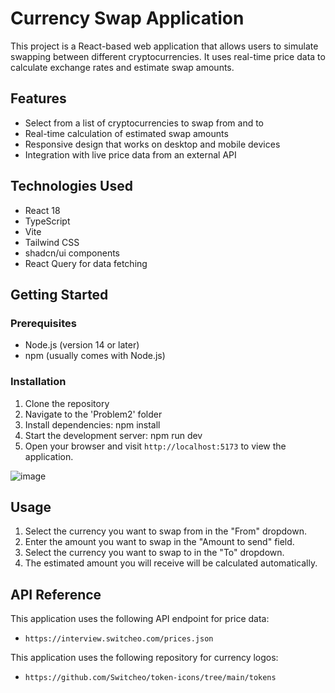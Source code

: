 # Currency Swap Application

This project is a React-based web application that allows users to simulate swapping between different cryptocurrencies. It uses real-time price data to calculate exchange rates and estimate swap amounts.

## Features

- Select from a list of cryptocurrencies to swap from and to
- Real-time calculation of estimated swap amounts
- Responsive design that works on desktop and mobile devices
- Integration with live price data from an external API

## Technologies Used

- React 18
- TypeScript
- Vite
- Tailwind CSS
- shadcn/ui components
- React Query for data fetching

## Getting Started

### Prerequisites

- Node.js (version 14 or later)
- npm (usually comes with Node.js)

### Installation

1. Clone the repository
2. Navigate to the 'Problem2' folder
2. Install dependencies:
npm install
3. Start the development server:
npm run dev
4. Open your browser and visit `http://localhost:5173` to view the application.

![image](https://github.com/user-attachments/assets/94f31d5c-986c-4507-9238-af16329f06fd)


## Usage

1. Select the currency you want to swap from in the "From" dropdown.
2. Enter the amount you want to swap in the "Amount to send" field.
3. Select the currency you want to swap to in the "To" dropdown.
4. The estimated amount you will receive will be calculated automatically.

## API Reference

This application uses the following API endpoint for price data:
- `https://interview.switcheo.com/prices.json`

This application uses the following repository for currency logos:
- `https://github.com/Switcheo/token-icons/tree/main/tokens`
